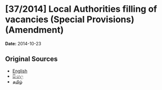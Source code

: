 # [37/2014] Local Authorities filling of vacancies (Special Provisions) (Amendment)

**Date:** 2014-10-23

## Original Sources

- [English](https://documents.gov.lk/view/acts/2014/10/37-2014_E.pdf)
- [සිංහල](https://documents.gov.lk/view/acts/2014/10/37-2014_S.pdf)
- [தமிழ்](https://documents.gov.lk/view/acts/2014/10/37-2014_T.pdf)
